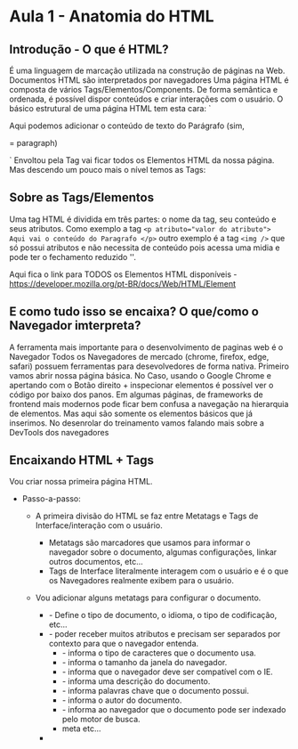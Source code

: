 # Aula 1 - Anatomia do HTML

## Introdução - O que é HTML?

É uma linguagem de marcação utilizada na construção de páginas na Web. Documentos HTML são interpretados por navegadores
Uma página HTML é composta de vários Tags/Elementos/Components. De forma semântica e ordenada, é possível dispor conteúdos e criar interações com o usuário.
O básico estrutural de uma página HTML tem esta cara:
`<!DOCTYPE html>

<html lang="en">
    <head>
        <title>Anatomia do HTML</title>
    </head>
    <body>
        <p> Aqui podemos adicionar o conteúdo de texto do Parágrafo (sim, <p> = paragraph)</p> <!-- Comentários são feitos dessa forma no HTML -->
    </body>
</html>
`
Envoltou pela Tag <body></body> vai ficar todos os Elementos HTML da nossa página.
Mas descendo um pouco mais o nível temos as Tags:

## Sobre as Tags/Elementos

Uma tag HTML é dividida em três partes: o nome da tag, seu conteúdo e seus atributos.
Como exemplo a tag `<p atributo="valor do atributo"> Aqui vai o conteúdo do Paragrafo </p>`
outro exemplo é a tag `<img />` que só possui atributos e não necessita de conteúdo pois acessa uma midia e pode ter o fechamento reduzido '<img />'.

Aqui fica o link para TODOS os Elementos HTML disponíveis - https://developer.mozilla.org/pt-BR/docs/Web/HTML/Element

## E como tudo isso se encaixa? O que/como o Navegador imterpreta?

A ferramenta mais importante para o desenvolvimento de paginas web é o Navegador
Todos os Navegadores de mercado (chrome, firefox, edge, safari) possuem ferramentas para desevolvedores de forma nativa.
Primeiro vamos abrir nossa página básica.
No Caso, usando o Google Chrome e apertando com o Botão direito + inspecionar elementos é possível ver o código por baixo dos panos. Em algumas páginas, de frameworks de frontend mais modernos pode ficar bem confusa a navegação na hierarquia de elementos. Mas aqui são somente os elementos básicos que já inserimos.
No desenrolar do treinamento vamos falando mais sobre a DevTools dos navegadores

## Encaixando HTML + Tags

Vou criar nossa primeira página HTML.

- Passo-a-passo:

  - A primeira divisão do HTML se faz entre Metatags e Tags de Interface/interação com o usuário.

    - Metatags são marcadores que usamos para informar o navegador sobre o documento, algumas configurações, linkar outros documentos, etc...
    - Tags de Interface literalmente interagem com o usuário e é o que os Navegadores realmente exibem para o usuário.

  - Vou adicionar alguns metatags para configurar o documento.

    - <!DOCTYPE html> - Define o tipo de documento, o idioma, o tipo de codificação, etc...
    - <meta /> - poder receber muitos atributos e precisam ser separados por contexto para que o navegador entenda.
      - <meta charset="utf-8"> - informa o tipo de caracteres que o documento usa.
      - <meta name="viewport" content="width=device-width, initial-scale=1.0"> - informa o tamanho da janela do navegador.
      - <meta http-equiv="X-UA-Compatible" content="ie=edge"> - informa que o navegador deve ser compatível com o IE.
      - <meta name="description" content=""> - informa uma descrição do documento.
      - <meta name="keywords" content=""> - informa palavras chave que o documento possui.
      - <meta name="author" content=""> - informa o autor do documento.
      - <meta name="robots" content="index, follow"> - informa ao navegador que o documento pode ser indexado pelo motor de busca.
      - meta etc...
    - <title> - Define o título do documento.
    - <link> - Define o link para outros documentos. Normalmente usado para incluir CSS ao documento.

  - Vamos para as tags de Interface

    - Dentro de Body adicionamos as tags de interface. Para isso é muito importante planejar a hierarquia e subdivisões que serão necessárias para que o navegador interprete corretamente.
      Lembrando que sempre que criamos interfaces para usuários é necessario pensar tbm em **Acessibilidade**. Não vou entrar a fundo na questão, mas desde o inicio deve ser considerado a acessibilidade
      e o minimo para isso é criação hierarquica do HTML e suas tags.

    - As tags de interface tbm se dividem em grupos e subgrupos.

      - Tags estruturais

        - <div> - divisão de conteúdo
        - <section> - divisão de conteúdo
        - <span> - elemento de texto
        - <h1>, <h2>, <h3>, <h4>, <h5>, <h6> - elementos de titulo
        - <p> - parágrafo
        - <ul> + <li> - listagem
        - <table> - tabelas de dados

      - Tags de formulários

        - <form> - formulário
        - <input> - campo de entrada
        - <button> - botão
        - <select> - caixa de seleção
        - <textarea> - área de texto

      - Tags de multimedia
        - <img /> - Imagem
        - <audio> - áudio
        - <video> - video

  - A composição das tags vai ajudar a formar os components e estruturar a página.

  - Criei um layout no figma e vou usar como referencia para a contrução da página HTML. Vou tentar abordar todas as tags que citei.

    Mas antes de continuar aconselho leia a documentação do HTML que é mantida pela Mozilla - https://developer.mozilla.org/pt-BR/docs/Web/HTML
    Contem toda informação técnica necessário sobre HTML. É um conteúdo bem extenso e muito interessante. Foi o que utilizei como base para este curso.

    - Iniciando - https://developer.mozilla.org/pt-BR/docs/Learn/HTML/Introduction_to_HTML/Getting_started
    - Anatomia do HTML - https://developer.mozilla.org/pt-BR/docs/Learn/Getting_started_with_the_web/HTML_basics

  APRESENTAR O LAYOUT

  - vou iniciar a criação da página com o layout do Figma.
    - ./conteudos/index-completo.html

  RESUMÃO

  - Vimos como é a Anatomia do HTML e suas Tags
  - Vimos que as tags se dividem em grupos e subgrupos

    - Metatags para informar o navegador sobre o documento e configurações
    - Tags para interface e interação com o usuário -

      - Tags estruturais

            - <div> - divisão de conteúdo
            - <span> - elemento de texto
            - <h1>, <h2>, <h3>, <h4>, <h5>, <h6> - elementos de titulo
            - <p> - parágrafo
            - <ul> + <li> - listagem
            - <table> - tabelas de dados

        - Tags de formulários

          - <form> - formulário
          - <input> - campo de entrada
          - <button> - botão
          - <select> - caixa de seleção
          - <textarea> - área de texto

        - Tags de multimedia

          - <img /> - Imagem
          - <audio> - áudio
          - <video> - video

  - Olhamos na prática a construção de uma página HTML
  - e agora vamos para a estilização da página com CSS.
